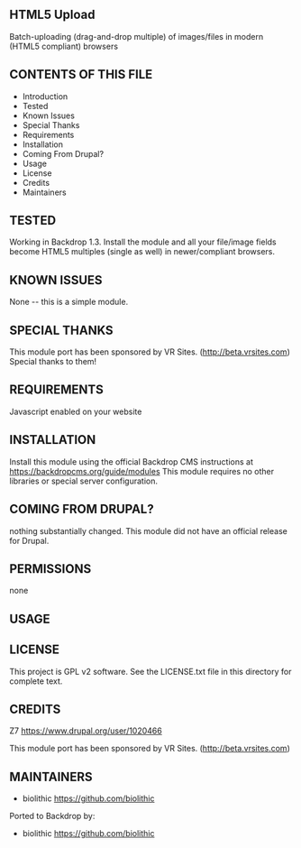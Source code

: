 HTML5 Upload
---------------------

Batch-uploading (drag-and-drop multiple) of images/files in modern (HTML5 compliant) browsers

CONTENTS OF THIS FILE
---------------------

 - Introduction
 - Tested
 - Known Issues
 - Special Thanks
 - Requirements
 - Installation
 - Coming From Drupal?
 - Usage
 - License
 - Credits
 - Maintainers

TESTED
-----

Working in Backdrop 1.3.  Install the module and all your file/image fields become HTML5 multiples (single as well) in newer/compliant browsers.

KNOWN ISSUES
---------------------

None -- this is a simple module.

SPECIAL THANKS
--------------

This module port has been sponsored by VR Sites. (http://beta.vrsites.com)  Special thanks to them!

REQUIREMENTS
------------

Javascript enabled on your website

INSTALLATION
------------

Install this module using the official Backdrop CMS instructions at https://backdropcms.org/guide/modules
This module requires no other libraries or special server configuration.

COMING FROM DRUPAL?
-------------------

nothing substantially changed.  This module did not have an official release for Drupal.

PERMISSIONS
------------

none

USAGE
-----


LICENSE
-------

This project is GPL v2 software. See the LICENSE.txt file in this directory for complete text.

CREDITS
-----------

Z7 <https://www.drupal.org/user/1020466>

This module port has been sponsored by VR Sites. (http://beta.vrsites.com)

MAINTAINERS
-----------

- biolithic <https://github.com/biolithic>

Ported to Backdrop by:

- biolithic <https://github.com/biolithic>
